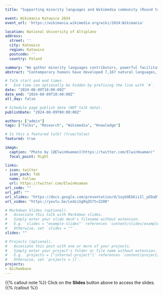 ```yaml
---
title: "Supporting minority languages and Wikimedia community (Round table)"

event: Wikimania Katowice 2024
event_url: 'https://wikimania.wikimedia.org/wiki/2024:Wikimania'

location: National University of Altiplano
address:
  street: ''
  city: Katowice
  region: Katowice
  postcode: ''
  country: Poland

summary: "We gather minority languages contributors, powerful facilitators and interested publics to exchanges experiences to understand minority languages"
abstract: "Contemporary humans have developed 7,167 natural languages, 331 have secured a Wikipedia which then becomes de facto central online hub for those communities. 95.4% (~6,800) of the linguistic diversity isnt supported by Wikimedia while half (3,500) are expected to disappear in coming 70 years. How can wikimedians help knowledgeable communities to promote their language ?"

# Talk start and end times.
#   End time can optionally be hidden by prefixing the line with `#`.
date: "2024-08-09T10:00:00Z"
date_end: "2024-08-09T10:40:00Z"
all_day: false

# Schedule page publish date (NOT talk date).
publishDate: "2024-08-09T00:00:00Z"

authors: ["admin"]
tags: ["Talks", "Research", "Wikimedia", "Knowledge"]

# Is this a featured talk? (true/false)
featured: true

image:
  caption: "Photo by [@ElwinHuaman](https://twitter.com/ElwinHuaman)"
  focal_point: Right

links:
- icon: twitter
  icon_pack: fab
  name: Follow
  url: https://twitter.com/ElwinHuaman
url_code: ""
url_pdf: ""
url_slides: "https://docs.google.com/presentation/d/1oy6OEbEiiIl_yEDaDTj7YBHpyBUZhMcwDmVvB5SufPM/edit?usp=sharing"
url_video: "https://youtu.be/LedziGgRqZU?t=3280"

# Markdown Slides (optional).
#   Associate this talk with Markdown slides.
#   Simply enter your slide deck's filename without extension.
#   E.g. `slides = "example-slides"` references `content/slides/example-slides.md`.
#   Otherwise, set `slides = ""`.
slides: ""

# Projects (optional).
#   Associate this post with one or more of your projects.
#   Simply enter your project's folder or file name without extension.
#   E.g. `projects = ["internal-project"]` references `content/project/deep-learning/index.md`.
#   Otherwise, set `projects = []`.
projects:
- Qichwabase
---
```


{{% callout note %}}
Click on the **Slides** button above to access the slides.
{{% /callout %}}